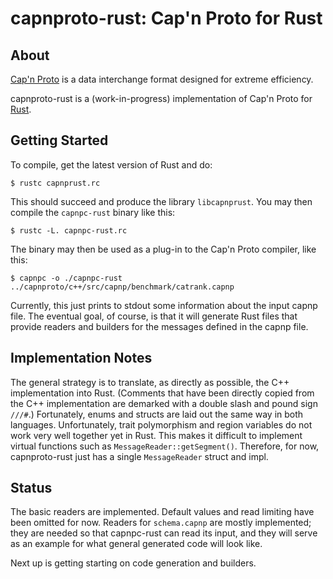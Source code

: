 # capnproto-rust: Cap'n Proto for Rust

## About

[Cap'n Proto](http://kentonv.github.io/capnproto/) is a
data interchange format designed for extreme efficiency.

capnproto-rust is a (work-in-progress) implementation of Cap'n Proto
for [Rust](http://www.rust-lang.org).

## Getting Started

To compile, get the latest version of Rust and do:
```
$ rustc capnprust.rc
```
This should succeed and produce
the library `libcapnprust`. You may then compile the `capnpc-rust` binary like this:
```
$ rustc -L. capnpc-rust.rc
```
The binary may then be used as a plug-in to
the Cap'n Proto compiler, like this:

```
$ capnpc -o ./capnpc-rust ../capnproto/c++/src/capnp/benchmark/catrank.capnp
```

Currently, this just prints to stdout some information about the input
capnp file. The eventual goal, of course, is that it will generate Rust
files that provide readers and builders for the messages defined in
the capnp file.

## Implementation Notes

The general strategy is to translate, as directly as possible, the C++
implementation into Rust. (Comments that have been directly copied
from the C++ implementation are demarked with a double slash and pound
sign `///#`.) Fortunately, enums and structs are laid out the same way
in both languages. Unfortunately, trait polymorphism and region
variables do not work very well together yet in Rust. This makes it
difficult to implement virtual functions such as
`MessageReader::getSegment()`. Therefore, for now, capnproto-rust just
has a single `MessageReader` struct and impl.

## Status

The basic readers are implemented. Default values and read limiting
have been omitted for now. Readers for `schema.capnp` are mostly
implemented; they are needed so that capnpc-rust can read its input,
and they will serve as an example for what general generated code will
look like.

Next up is getting starting on code generation and builders.


